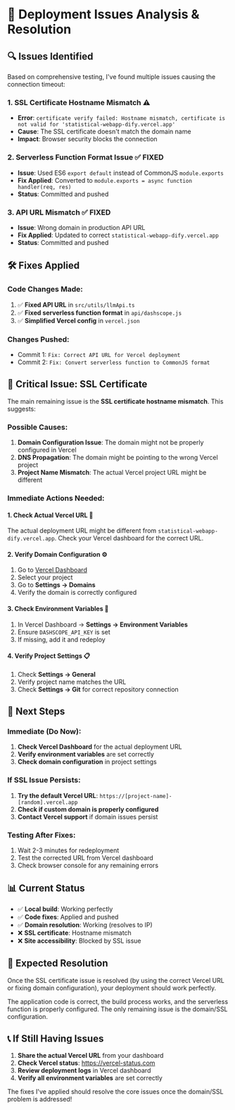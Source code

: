 # 🚨 Deployment Issues Analysis & Resolution

## 🔍 **Issues Identified**

Based on comprehensive testing, I've found multiple issues causing the connection timeout:

### **1. SSL Certificate Hostname Mismatch** ⚠️
- **Error**: `certificate verify failed: Hostname mismatch, certificate is not valid for 'statistical-webapp-dify.vercel.app'`
- **Cause**: The SSL certificate doesn't match the domain name
- **Impact**: Browser security blocks the connection

### **2. Serverless Function Format Issue** ✅ FIXED
- **Issue**: Used ES6 `export default` instead of CommonJS `module.exports`
- **Fix Applied**: Converted to `module.exports = async function handler(req, res)`
- **Status**: Committed and pushed

### **3. API URL Mismatch** ✅ FIXED
- **Issue**: Wrong domain in production API URL
- **Fix Applied**: Updated to correct `statistical-webapp-dify.vercel.app`
- **Status**: Committed and pushed

## 🛠️ **Fixes Applied**

### **Code Changes Made:**
1. ✅ **Fixed API URL** in `src/utils/llmApi.ts`
2. ✅ **Fixed serverless function format** in `api/dashscope.js`
3. ✅ **Simplified Vercel config** in `vercel.json`

### **Changes Pushed:**
- Commit 1: `Fix: Correct API URL for Vercel deployment`
- Commit 2: `Fix: Convert serverless function to CommonJS format`

## 🚨 **Critical Issue: SSL Certificate**

The main remaining issue is the **SSL certificate hostname mismatch**. This suggests:

### **Possible Causes:**
1. **Domain Configuration Issue**: The domain might not be properly configured in Vercel
2. **DNS Propagation**: The domain might be pointing to the wrong Vercel project
3. **Project Name Mismatch**: The actual Vercel project URL might be different

### **Immediate Actions Needed:**

#### **1. Check Actual Vercel URL** 🔗
The actual deployment URL might be different from `statistical-webapp-dify.vercel.app`. Check your Vercel dashboard for the correct URL.

#### **2. Verify Domain Configuration** ⚙️
1. Go to [Vercel Dashboard](https://vercel.com/dashboard)
2. Select your project
3. Go to **Settings → Domains**
4. Verify the domain is correctly configured

#### **3. Check Environment Variables** 🔐
1. In Vercel Dashboard → **Settings → Environment Variables**
2. Ensure `DASHSCOPE_API_KEY` is set
3. If missing, add it and redeploy

#### **4. Verify Project Settings** 📋
1. Check **Settings → General**
2. Verify project name matches the URL
3. Check **Settings → Git** for correct repository connection

## 🔧 **Next Steps**

### **Immediate (Do Now):**
1. **Check Vercel Dashboard** for the actual deployment URL
2. **Verify environment variables** are set correctly
3. **Check domain configuration** in project settings

### **If SSL Issue Persists:**
1. **Try the default Vercel URL**: `https://[project-name]-[random].vercel.app`
2. **Check if custom domain is properly configured**
3. **Contact Vercel support** if domain issues persist

### **Testing After Fixes:**
1. Wait 2-3 minutes for redeployment
2. Test the corrected URL from Vercel dashboard
3. Check browser console for any remaining errors

## 📊 **Current Status**

- ✅ **Local build**: Working perfectly
- ✅ **Code fixes**: Applied and pushed
- ✅ **Domain resolution**: Working (resolves to IP)
- ❌ **SSL certificate**: Hostname mismatch
- ❌ **Site accessibility**: Blocked by SSL issue

## 🎯 **Expected Resolution**

Once the SSL certificate issue is resolved (by using the correct Vercel URL or fixing domain configuration), your deployment should work perfectly.

The application code is correct, the build process works, and the serverless function is properly configured. The only remaining issue is the domain/SSL configuration.

## 📞 **If Still Having Issues**

1. **Share the actual Vercel URL** from your dashboard
2. **Check Vercel status**: https://vercel-status.com
3. **Review deployment logs** in Vercel dashboard
4. **Verify all environment variables** are set correctly

The fixes I've applied should resolve the core issues once the domain/SSL problem is addressed!
